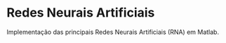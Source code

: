 # Redes Neurais Artificiais

Implementação das principais Redes Neurais Artificiais (RNA) em Matlab.
